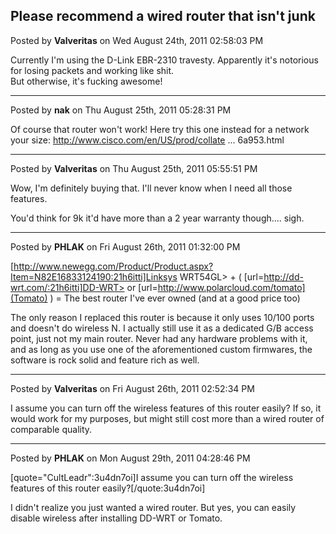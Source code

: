 ## Please recommend a wired router that isn't junk
Posted by **Valveritas** on Wed August 24th, 2011 02:58:03 PM

Currently I'm using the D-Link EBR-2310 travesty.  Apparently it's notorious for losing packets and working like shit.  
But otherwise, it's fucking awesome!

--------------------------------------------------------------------------------

Posted by **nak** on Thu August 25th, 2011 05:28:31 PM

Of course that router won't work! Here try this one instead for a network your size: <!-- m --><a class="postlink" href="http://www.cisco.com/en/US/prod/collateral/routers/ps5855/prod_qas0900aecd8016a953.html">http://www.cisco.com/en/US/prod/collate ... 6a953.html</a><!-- m -->

--------------------------------------------------------------------------------

Posted by **Valveritas** on Thu August 25th, 2011 05:55:51 PM

Wow, I'm definitely buying that.  I'll never know when I need all those features.  

You'd think for 9k it'd have more than a 2 year warranty though.... sigh.

--------------------------------------------------------------------------------

Posted by **PHLAK** on Fri August 26th, 2011 01:32:00 PM

[http://www.newegg.com/Product/Product.aspx?Item=N82E16833124190:21h6itti]Linksys WRT54GL> + ( [url=http://dd-wrt.com/:21h6itti]DD-WRT> or [url=http://www.polarcloud.com/tomato](Tomato) ) = The best router I've ever owned (and at a good price too)

The only reason I replaced this router is because it only uses 10/100 ports and doesn't do wireless N.  I actually still use it as a dedicated G/B access point, just not my main router.  Never had any hardware problems with it, and as long as you use one of the aforementioned custom firmwares, the software is rock solid and feature rich as well.

--------------------------------------------------------------------------------

Posted by **Valveritas** on Fri August 26th, 2011 02:52:34 PM

I assume you can turn off the wireless features of this router easily?  If so, it would work for my purposes, but might still cost more than a wired router of comparable quality.

--------------------------------------------------------------------------------

Posted by **PHLAK** on Mon August 29th, 2011 04:28:46 PM

[quote="CultLeadr":3u4dn7oi]I assume you can turn off the wireless features of this router easily?[/quote:3u4dn7oi]

I didn't realize you just wanted a wired router.  But yes, you can easily disable wireless after installing DD-WRT or Tomato.
